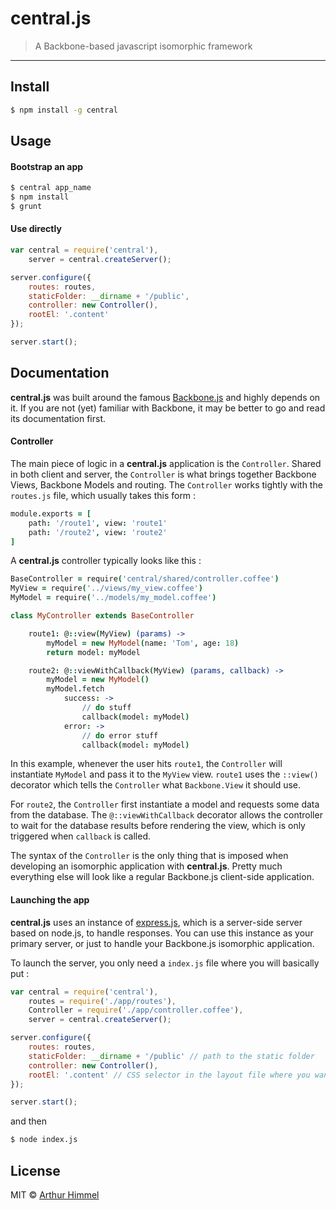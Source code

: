 # central.js

> A Backbone-based javascript isomorphic framework

---
## Install

```sh
$ npm install -g central
```

## Usage
#### Bootstrap an app

```sh
$ central app_name
$ npm install
$ grunt
```
#### Use directly
```js
var central = require('central'),
    server = central.createServer();

server.configure({
    routes: routes,
    staticFolder: __dirname + '/public',
    controller: new Controller(),
    rootEl: '.content'
});

server.start();

```

## Documentation

__central.js__ was built around the famous [Backbone.js](http://backbonejs.org/) and highly depends on it. If you are not (yet) familiar with Backbone, it may be better to go and read its documentation first.

#### Controller
The main piece of logic in a __central.js__ application is the `Controller`.
Shared in both client and server, the `Controller` is what brings together Backbone Views, Backbone Models and routing.
The `Controller` works tightly with the `routes.js` file, which usually takes this form :

```coffee
module.exports = [
    path: '/route1', view: 'route1'
    path: '/route2', view: 'route2'
]
```

A __central.js__ controller typically looks like this :

```coffee
BaseController = require('central/shared/controller.coffee')
MyView = require('../views/my_view.coffee')
MyModel = require('../models/my_model.coffee')

class MyController extends BaseController

    route1: @::view(MyView) (params) ->
        myModel = new MyModel(name: 'Tom', age: 18)
        return model: myModel

    route2: @::viewWithCallback(MyView) (params, callback) ->
        myModel = new MyModel()
        myModel.fetch
            success: ->
                // do stuff
                callback(model: myModel)
            error: ->
                // do error stuff
                callback(model: myModel)
```

In this example, whenever the user hits `route1`, the `Controller` will instantiate `MyModel` and pass it to the `MyView` view.
`route1` uses the `::view()` decorator which tells the `Controller` what `Backbone.View` it should use.

For `route2`, the `Controller` first instantiate a model and requests some data from the database. The `@::viewWithCallback` decorator allows the controller to wait for the database results before rendering the view, which is only triggered when `callback` is called.

The syntax of the `Controller` is the only thing that is imposed when developing an isomorphic application with __central.js__. Pretty much everything else will look like a regular Backbone.js client-side application.

#### Launching the app
__central.js__ uses an instance of [express.js](expressjs.com), which is a server-side server based on node.js, to handle responses. You can use this instance as your primary server, or just to handle your Backbone.js isomorphic application.

To launch the server, you only need a `index.js` file where you will basically put :

```js
var central = require('central'),
    routes = require('./app/routes'),
    Controller = require('./app/controller.coffee'),
    server = central.createServer();

server.configure({
    routes: routes,
    staticFolder: __dirname + '/public' // path to the static folder
    controller: new Controller(),
    rootEl: '.content' // CSS selector in the layout file where you want to render your views
});

server.start();

```

and then

```sh
$ node index.js
```


## License

MIT © [Arthur Himmel](http://arthurhimmel.com)
